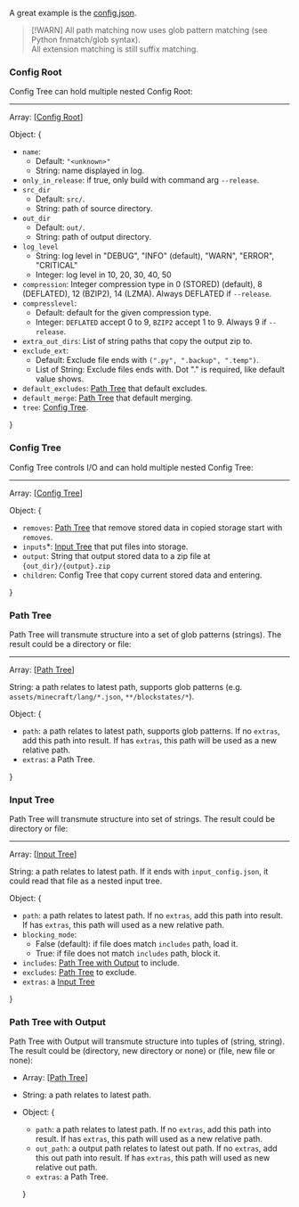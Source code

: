A great example is the [config.json](config.json).

> [!WARN]
> All path matching now uses glob pattern matching (see Python fnmatch/glob syntax).  
> All extension matching is still suffix matching.

### Config Root

Config Tree can hold multiple nested Config Root:

---

Array: [[Config Root](#config-root)]

Object: {

- `name`:
  - Default: `"<unknown>"`
  - String: name displayed in log.
- `only_in_release`: if true, only build with command arg `--release`.
- `src_dir`
  - Default: `src/`.
  - String: path of source directory.
- `out_dir`
  - Default: `out/`.
  - String: path of output directory.
- `log_level`
  - String: log level in "DEBUG", "INFO" (default), "WARN", "ERROR", "CRITICAL"
  - Integer: log level in 10, 20, 30, 40, 50
- `compression`: Integer compression type in 0 (STORED) (default), 8 (DEFLATED), 12 (BZIP2), 14 (LZMA). Always DEFLATED if `--release`.
- `compresslevel`:
  - Default: default for the given compression type.
  - Integer: `DEFLATED` accept 0 to 9, `BZIP2` accept 1 to 9. Always 9 if `--release`.
- `extra_out_dirs`: List of string paths that copy the output zip to.
- `exclude_ext`:
  - Default: Exclude file ends with `(".py", ".backup", ".temp")`.
  - List of String: Exclude files ends with. Dot "." is required, like default value shows.
- `default_excludes`: [Path Tree](#path-tree) that default excludes.
- `default_merge`: [Path Tree](#path-tree) that default merging.
- `tree`: [Config Tree](#config-tree).

}

### Config Tree

Config Tree controls I/O and can hold multiple nested Config Tree:

---

Array: [[Config Tree](#config-tree)]

Object: {

- `removes`: [Path Tree](#path-tree) that remove stored data in copied storage start with `removes`.
- `inputs`\*: [Input Tree](#input-tree) that put files into storage.
- `output`: String that output stored data to a zip file at `{out_dir}/{output}.zip`
- `children`: Config Tree that copy current stored data and entering.

}

### Path Tree

Path Tree will transmute structure into a set of glob patterns (strings). The result could be a directory or file:

---

Array: [[Path Tree](#path-tree)]

String: a path relates to latest path, supports glob patterns (e.g. `assets/minecraft/lang/*.json`, `**/blockstates/*`).

Object: {

- `path`: a path relates to latest path, supports glob patterns. If no `extras`, add this path into result. If has `extras`, this path will be used as a new relative path.
- `extras`: a Path Tree.

}

### Input Tree

Path Tree will transmute structure into set of strings. The result could be directory or file:

---

Array: [[Input Tree](#input-tree)]

String: a path relates to latest path. If it ends with `input_config.json`, it could read that file as a nested input tree.

Object: {

- `path`: a path relates to latest path. If no `extras`, add this path into result. If has `extras`, this path will used as a new relative path.
- `blocking_mode`:
  - False (default): if file does match `includes` path, load it.
  - True: if file does not match `includes` path, block it.
- `includes`: [Path Tree with Output](#path-tree-with-output) to include.
- `excludes`: [Path Tree](#path-tree) to exclude.
- `extras`: a [Input Tree](#input-tree)

}

### Path Tree with Output

Path Tree with Output will transmute structure into tuples of (string, string). The result could be (directory, new directory or none) or (file, new file or none):

- Array: [[Path Tree](#path-tree)]
- String: a path relates to latest path.
- Object: {

  - `path`: a path relates to latest path. If no `extras`, add this path into result. If has `extras`, this path will used as a new relative path.
  - `out_path`: a output path relates to latest out path. If no `extras`, add this out path into result. If has `extras`, this path will used as new relative out path.
  - `extras`: a Path Tree.

  }
